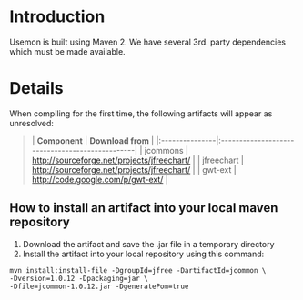 # Introduction #

Usemon is built using Maven 2. We have several 3rd. party dependencies which must be made available.

# Details #

When compiling for the first time, the following artifacts will appear as unresolved:

> | **Component**  | **Download from**                               |
|:---------------|:------------------------------------------------|
> | jcommons       | http://sourceforge.net/projects/jfreechart/     |
> | jfreechart     | http://sourceforge.net/projects/jfreechart/     |
> | gwt-ext        | http://code.google.com/p/gwt-ext/               |


## How to install an artifact into your local maven repository ##

  1. Download the artifact and save the .jar file in a temporary directory
  1. Install the artifact into your local repository using this command:
```
mvn install:install-file -DgroupId=jfree -DartifactId=jcommon \
-Dversion=1.0.12 -Dpackaging=jar \
-Dfile=jcommon-1.0.12.jar -DgeneratePom=true 
```